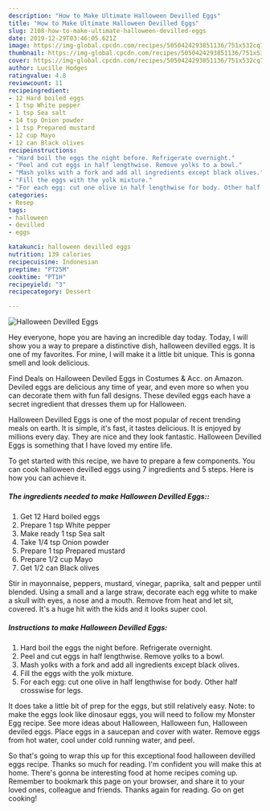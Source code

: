 ```yaml
---
description: "How to Make Ultimate Halloween Devilled Eggs"
title: "How to Make Ultimate Halloween Devilled Eggs"
slug: 2108-how-to-make-ultimate-halloween-devilled-eggs
date: 2019-12-29T03:46:05.621Z
image: https://img-global.cpcdn.com/recipes/5050424293851136/751x532cq70/halloween-devilled-eggs-recipe-main-photo.jpg
thumbnail: https://img-global.cpcdn.com/recipes/5050424293851136/751x532cq70/halloween-devilled-eggs-recipe-main-photo.jpg
cover: https://img-global.cpcdn.com/recipes/5050424293851136/751x532cq70/halloween-devilled-eggs-recipe-main-photo.jpg
author: Lucille Hodges
ratingvalue: 4.8
reviewcount: 11
recipeingredient:
- 12 Hard boiled eggs
- 1 tsp White pepper
- 1 tsp Sea salt
- 14 tsp Onion powder
- 1 tsp Prepared mustard
- 12 cup Mayo
- 12 can Black olives
recipeinstructions:
- "Hard boil the eggs the night before. Refrigerate overnight."
- "Peel and cut eggs in half lengthwise. Remove yolks to a bowl."
- "Mash yolks with a fork and add all ingredients except black olives."
- "Fill the eggs with the yolk mixture."
- "For each egg: cut one olive in half lengthwise for body. Other half crosswise for legs."
categories:
- Resep
tags:
- halloween
- devilled
- eggs

katakunci: halloween devilled eggs
nutrition: 139 calories
recipecuisine: Indonesian
preptime: "PT25M"
cooktime: "PT1H"
recipeyield: "3"
recipecategory: Dessert

---
```



![Halloween Devilled Eggs](https://img-global.cpcdn.com/recipes/5050424293851136/751x532cq70/halloween-devilled-eggs-recipe-main-photo.jpg)

Hey everyone, hope you are having an incredible day today. Today, I will show you a way to prepare a distinctive dish, halloween devilled eggs. It is one of my favorites. For mine, I will make it a little bit unique. This is gonna smell and look delicious.

Find Deals on Halloween Deviled Eggs in Costumes &amp; Acc. on Amazon. Deviled eggs are delicious any time of year, and even more so when you can decorate them with fun fall designs. These deviled eggs each have a secret ingredient that dresses them up for Halloween.

Halloween Devilled Eggs is one of the most popular of recent trending meals on earth. It is simple, it's fast, it tastes delicious. It is enjoyed by millions every day. They are nice and they look fantastic. Halloween Devilled Eggs is something that I have loved my entire life.


To get started with this recipe, we have to prepare a few components. You can cook halloween devilled eggs using 7 ingredients and 5 steps. Here is how you can achieve it.

##### The ingredients needed to make Halloween Devilled Eggs::

1. Get 12 Hard boiled eggs
1. Prepare 1 tsp White pepper
1. Make ready 1 tsp Sea salt
1. Take 1/4 tsp Onion powder
1. Prepare 1 tsp Prepared mustard
1. Prepare 1/2 cup Mayo
1. Get 1/2 can Black olives


Stir in mayonnaise, peppers, mustard, vinegar, paprika, salt and pepper until blended. Using a small and a large straw, decorate each egg white to make a skull with eyes, a nose and a mouth. Remove from heat and let sit, covered. It&#39;s a huge hit with the kids and it looks super cool. 

##### Instructions to make Halloween Devilled Eggs:

1. Hard boil the eggs the night before. Refrigerate overnight.
1. Peel and cut eggs in half lengthwise. Remove yolks to a bowl.
1. Mash yolks with a fork and add all ingredients except black olives.
1. Fill the eggs with the yolk mixture.
1. For each egg: cut one olive in half lengthwise for body. Other half crosswise for legs.


It does take a little bit of prep for the eggs, but still relatively easy. Note: to make the eggs look like dinosaur eggs, you will need to follow my Monster Egg recipe. See more ideas about Halloween, Halloween fun, Halloween deviled eggs. Place eggs in a saucepan and cover with water. Remove eggs from hot water, cool under cold running water, and peel. 

So that's going to wrap this up for this exceptional food halloween devilled eggs recipe. Thanks so much for reading. I'm confident you will make this at home. There's gonna be interesting food at home recipes coming up. Remember to bookmark this page on your browser, and share it to your loved ones, colleague and friends. Thanks again for reading. Go on get cooking!
